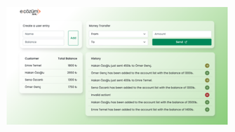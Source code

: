 ![WEEK2_HOMEWORK](https://raw.githubusercontent.com/patika-167-react-bootcamp/hw-week-2-dev-emr/main/emretemel_hw2.png)